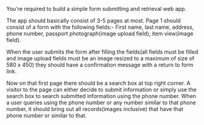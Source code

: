 You're required to build a simple form submitting and retrieval web app.

The app should basically consist of 3-5 pages at most.
Page 1 should consist of a form with the following fields:- First name, last name,
address, phone number,
passport photograph(image upload field), item view(image field).

When the user submits the form after filling the
fields(all fields must be filled and image upload fields must be an image
resized to a maximum of size of 580 x 450) they should have a confirmation
message with a return to form link.

Now on that first page there should be a search box at top right corner.
A visitor to the page can either decide to submit information or simply use the
search box to search submitted information using the phone number.
When a user queries using the phone number or any number similar to that phone number,
it should bring out all records(images inclusive) that have that phone number or similar to that.
